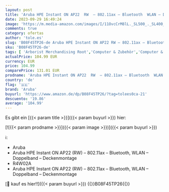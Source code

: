 ```yaml
---
layout: post
title: 'Aruba HPE Instant ON AP22  RW  – 802.11ax – Bluetooth  WLAN – Doppelband – Deckenmontage  R4W02A  AP22 ohne Netzteil'
date: 2023-09-29 16:49:24
image: 'https://m.media-amazon.com/images/I/11OvcCrM8lL._SL500_._SL400_.jpg'
comments: true
category: ofertas
author: 'tole.es'
slug: 'B08F45TP26-de Aruba HPE Instant ON AP22 RW – 802.11ax – Bluetooth WLAN –...'
sku: 'B08F45TP26-de'
tags: [ 'Arborist Merchandising Root','Computer & Zubehör','Computer & Zubehör: Produkte mit Umwelt-Label','Komponenten & Ersatzteile','Netzwerkgeräte','Self Service','Special Features Stores','Wireless Access Points','a4cbee59-f823-40fe-831a-7de64f655f6f_0','a4cbee59-f823-40fe-831a-7de64f655f6f_1301','aruba','🇩🇪', ]
actualPrice: 104.99 EUR
currency: EUR
price: 104.99
comparePrice: 131.01 EUR
prodname: 'Aruba HPE Instant ON AP22  RW  – 802.11ax – Bluetooth  WLAN – Doppelband – Deckenmontage  R4W02A  AP22 ohne Netzteil'
country: 'de'
flag: '🇩🇪'
brand: 'Aruba'
buyurl: 'https://www.amazon.de/dp/B08F45TP26/?tag=tolees0ca-21'
descuento: '19.86'
average: '104.99'
---
```


Es gibt ein [{{< param title >}}]({{< param buyurl >}}) hier:

[![{{< param prodname >}}]({{< param image >}})]({{< param buyurl >}})

ℹ️:

- Aruba
- Aruba HPE Instant ON AP22 (RW) – 802.11ax – Bluetooth, WLAN – Doppelband – Deckenmontage
- R4W02A
- Aruba HPE Instant ON AP22 (RW) – 802.11ax – Bluetooth, WLAN – Doppelband – Deckenmontage

[🛒 kauf es hier!!]({{< param buyurl >}})
{{<world>}}B08F45TP26{{</world>}}
